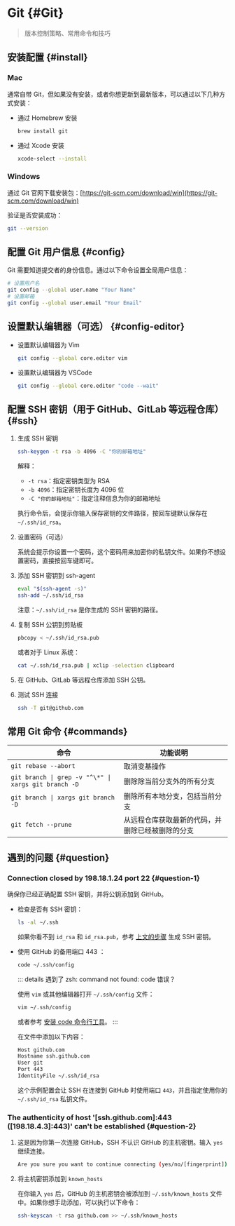 # Git {#Git}

> 版本控制策略、常用命令和技巧

## 安装配置 {#install}

### Mac

通常自带 Git，但如果没有安装，或者你想更新到最新版本，可以通过以下几种方式安装：

- 通过 Homebrew 安装

  ```sh
  brew install git
  ```

- 通过 Xcode 安装

  ```sh
  xcode-select --install
  ```

### Windows

通过 Git 官网下载安装包：[https://git-scm.com/download/win](https://git-scm.com/download/win)

验证是否安装成功：

```sh
git --version
```

## 配置 Git 用户信息 {#config}

Git 需要知道提交者的身份信息。通过以下命令设置全局用户信息：

```sh
# 设置用户名
git config --global user.name "Your Name"
# 设置邮箱
git config --global user.email "Your Email"
```

## 设置默认编辑器（可选） {#config-editor}

- 设置默认编辑器为 Vim

  ```sh
  git config --global core.editor vim
  ```

- 设置默认编辑器为 VSCode

  ```sh
  git config --global core.editor "code --wait"
  ```

## 配置 SSH 密钥（用于 GitHub、GitLab 等远程仓库）{#ssh}

1. 生成 SSH 密钥

   ```sh
   ssh-keygen -t rsa -b 4096 -C "你的邮箱地址"
   ```

   解释：

   - `-t rsa`：指定密钥类型为 RSA
   - `-b 4096`：指定密钥长度为 4096 位
   - `-C "你的邮箱地址"`：指定注释信息为你的邮箱地址

   执行命令后，会提示你输入保存密钥的文件路径，按回车键默认保存在 `~/.ssh/id_rsa`。

2. 设置密码（可选）

   系统会提示你设置一个密码，这个密码用来加密你的私钥文件。如果你不想设置密码，直接按回车键即可。

3. 添加 SSH 密钥到 ssh-agent

   ```sh
   eval "$(ssh-agent -s)"
   ssh-add ~/.ssh/id_rsa
   ```

   注意：`~/.ssh/id_rsa` 是你生成的 SSH 密钥的路径。

4. 复制 SSH 公钥到剪贴板

   ```sh
   pbcopy < ~/.ssh/id_rsa.pub
   ```

   或者对于 Linux 系统：

   ```sh
   cat ~/.ssh/id_rsa.pub | xclip -selection clipboard
   ```

5. 在 GitHub、GitLab 等远程仓库添加 SSH 公钥。

6. 测试 SSH 连接

   ```sh
   ssh -T git@github.com
   ```

## 常用 Git 命令 {#commands}

| 命令                                                 | 功能说明                                         |
| ---------------------------------------------------- | ------------------------------------------------ |
| `git rebase --abort`                                 | 取消变基操作                                     |
| `git branch \| grep -v "^\*" \| xargs git branch -D` | 删除除当前分支外的所有分支                       |
| `git branch \| xargs git branch -D`                  | 删除所有本地分支，包括当前分支                   |
| `git fetch --prune`                                  | 从远程仓库获取最新的代码，并删除已经被删除的分支 |

## 遇到的问题 {#question}

### Connection closed by 198.18.1.24 port 22 {#question-1}

确保你已经正确配置 SSH 密钥，并将公钥添加到 GitHub。

- 检查是否有 SSH 密钥：

  ```sh
  ls -al ~/.ssh
  ```

  如果你看不到 `id_rsa` 和 `id_rsa.pub`，参考 [上文的步骤](#ssh) 生成 SSH 密钥。

- 使用 GitHub 的备用端口 443 ：

  ```sh
  code ~/.ssh/config
  ```

  ::: details 遇到了 zsh: command not found: code 错误？

  使用 `vim` 或其他编辑器打开 `~/.ssh/config` 文件：

  ```sh
  vim ~/.ssh/config
  ```

  或者参考 [安装 code 命令行工具](../mac/vscode#install-code)。
  :::

  在文件中添加以下内容：

  ```sh
  Host github.com
  Hostname ssh.github.com
  User git
  Port 443
  IdentityFile ~/.ssh/id_rsa
  ```

  这个示例配置会让 SSH 在连接到 GitHub 时使用端口 `443`，并且指定使用你的 `~/.ssh/id_rsa` 私钥文件。

### The authenticity of host '[ssh.github.com]:443 ([198.18.4.3]:443)' can't be established {#question-2}

1. 这是因为你第一次连接 GitHub，SSH 不认识 GitHub 的主机密钥。输入 `yes` 继续连接。

   ```sh
   Are you sure you want to continue connecting (yes/no/[fingerprint])? yes
   ```

2. 将主机密钥添加到 `known_hosts`

   在你输入 `yes` 后，GitHub 的主机密钥会被添加到 `~/.ssh/known_hosts` 文件中。如果你想手动添加，可以执行以下命令：

   ```sh
   ssh-keyscan -t rsa github.com >> ~/.ssh/known_hosts
   ```
